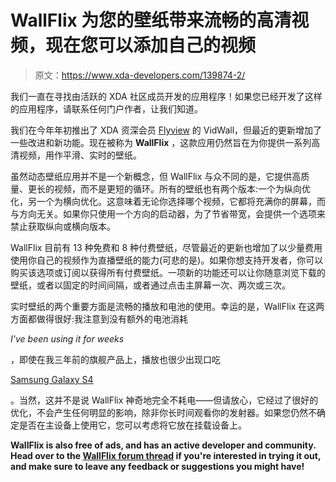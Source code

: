 # WallFlix 为您的壁纸带来流畅的高清视频，现在您可以添加自己的视频

> 原文：<https://www.xda-developers.com/139874-2/>

我们一直在寻找由活跃的 XDA 社区成员开发的应用程序！如果您已经开发了这样的应用程序，请联系任何门户作者，让我们知道。

我们在今年年初推出了 XDA 资深会员 [Flyview](http://forum.xda-developers.com/member.php?u=2584205) 的 VidWall，但最近的更新增加了一些改进和新功能。现在被称为 **WallFlix** ，这款应用仍然旨在为你提供一系列高清视频，用作平滑、实时的壁纸。

虽然动态壁纸应用并不是一个新概念，但 WallFlix 与众不同的是，它提供高质量、更长的视频，而不是更短的循环。所有的壁纸也有两个版本:一个为纵向优化，另一个为横向优化。这意味着无论你选择哪个视频，它都将充满你的屏幕，而与方向无关。如果你只使用一个方向的启动器，为了节省带宽，会提供一个选项来禁止获取纵向或横向版本。

WallFlix 目前有 13 种免费和 8 种付费壁纸，尽管最近的更新也增加了以少量费用使用你自己的视频作为直播壁纸的能力(可悲的是)。如果你想支持开发者，你可以购买该选项或订阅以获得所有付费壁纸。一项新的功能还可以让你随意浏览下载的壁纸，或者以固定的时间间隔，或者通过点击主屏幕一次、两次或三次。

实时壁纸的两个重要方面是流畅的播放和电池的使用。幸运的是，WallFlix 在这两方面都做得很好:我注意到没有额外的电池消耗

*I've been using it for weeks*

，即使在我三年前的旗舰产品上，播放也很少出现口吃

[Samsung Galaxy S4](http://forum.xda-developers.com/galaxy-s4/)

。当然，这并不是说 WallFlix 神奇地完全不耗电——但请放心，它经过了很好的优化，不会产生任何明显的影响，除非你长时间观看你的发射器。如果您仍然不确定是否在主设备上使用它，您可以考虑将它放在挂载设备上。

**WallFlix is also free of ads, and has an active developer and community. Head over to the [WallFlix forum thread](http://forum.xda-developers.com/android/apps-games/app-vidwall-hd-video-wallpapers-t3251975) if you're interested in trying it out, and make sure to leave any feedback or suggestions you might have!**
